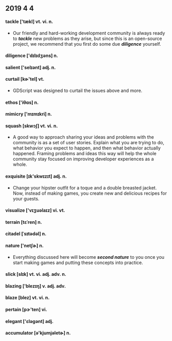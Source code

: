 ## 2019 4 4

#### tackle ['tækl] vt. vi. n.

- Our friendly and hard-working development community is always ready to ***tackle*** new problems as they arise, but since this is an open-source project, we recommend that you first do some due ***diligence*** yourself.

#### diligence ['dɪlɪdʒəns] n.

#### salient ['selɪənt] adj. n.

#### curtail [kɚ'tel] vt.

- GDScript was designed to curtail the issues above and more.

#### ethos ['iθɑs] n.

#### mimicry ['mɪmɪkri] n.

#### squash [skwɔʃ] vt. vi. n.

- A good way to approach sharing your ideas and problems with the community is as a set of user stories. Explain what you are trying to do, what behavior you expect to happen, and then what behavior actually happened. Framing problems and ideas this way will help the whole community stay focused on improving developer experiences as a whole.

#### exquisite [ɪk'skwɪzɪt] adj. n.

- Change your hipster outfit for a toque and a double breasted jacket. Now, instead of making games, you create new and delicious recipes for your guests.

#### visualize ['vɪʒuəlaɪz] vi. vt.

#### terrain [tɛˈren] n.

#### citadel [ˈsɪtədəl] n.

#### nature ['netʃɚ] n.

- Everything discussed here will become ***second nature*** to you once you start making games and putting these concepts into practice.

#### slick [slɪk] vt. vi. adj. adv. n.

#### blazing ['blezɪŋ] v. adj. adv.

#### blaze [blez] vt. vi. n.

#### pertain [pɝ'ten] vi.

#### elegant ['ɛləgənt] adj.

#### accumulator [ə'kjumjəletɚ] n.